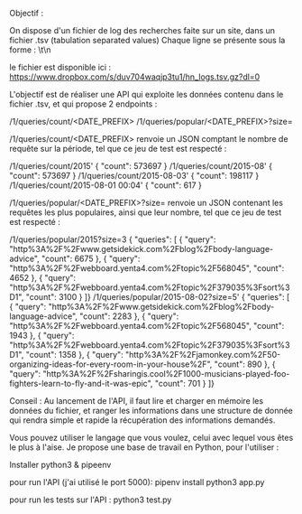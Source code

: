 Objectif : 

On dispose d'un fichier de log des recherches faite sur un site, dans un fichier .tsv (tabulation separated values)
Chaque ligne se présente sous la forme :
    <Date>\t<Request>\n

le fichier est disponible ici :
    https://www.dropbox.com/s/duv704waqjp3tu1/hn_logs.tsv.gz?dl=0

L'objectif est de réaliser une API qui exploite les données contenu dans le fichier .tsv, et qui propose 2 endpoints :

/1/queries/count/<DATE_PREFIX>
/1/queries/popular/<DATE_PREFIX>?size=<SIZE>


/1/queries/count/<DATE_PREFIX>
    renvoie un JSON comptant le nombre de requête sur la période, tel que ce jeu de test est respecté :

/1/queries/count/2015' 
    { "count": 573697 }
/1/queries/count/2015-08'
    { "count": 573697 }
/1/queries/count/2015-08-03'
    { "count": 198117 }
/1/queries/count/2015-08-01 00:04'
    { "count": 617 }


/1/queries/popular/<DATE_PREFIX>?size=<SIZE>
    renvoie un JSON contenant les <size> requêtes les plus populaires, ainsi que leur nombre, tel que ce jeu de test est respecté :

/1/queries/popular/2015?size=3
    { "queries": [
        { "query": "http%3A%2F%2Fwww.getsidekick.com%2Fblog%2Fbody-language-advice", "count": 6675 },
        { "query": "http%3A%2F%2Fwebboard.yenta4.com%2Ftopic%2F568045", "count": 4652 },
        { "query": "http%3A%2F%2Fwebboard.yenta4.com%2Ftopic%2F379035%3Fsort%3D1", "count": 3100 }
    ]}
/1/queries/popular/2015-08-02?size=5'
    { "queries": [
        { "query": "http%3A%2F%2Fwww.getsidekick.com%2Fblog%2Fbody-language-advice", "count": 2283 },
        { "query": "http%3A%2F%2Fwebboard.yenta4.com%2Ftopic%2F568045", "count": 1943 },
        { "query": "http%3A%2F%2Fwebboard.yenta4.com%2Ftopic%2F379035%3Fsort%3D1", "count": 1358 },
        { "query": "http%3A%2F%2Fjamonkey.com%2F50-organizing-ideas-for-every-room-in-your-house%2F", "count": 890 },
        { "query": "http%3A%2F%2Fsharingis.cool%2F1000-musicians-played-foo-fighters-learn-to-fly-and-it-was-epic", "count": 701 }
    ]}


Conseil :
Au lancement de l'API, il faut lire et charger en mémoire les données du fichier, et ranger les informations dans une structure de donnée qui rendra simple et rapide la récupération des informations demandés.

Vous pouvez utiliser le langage que vous voulez, celui avec lequel vous êtes le plus à l'aise.
Je propose une base de travail en Python, pour l'utiliser :

Installer python3 & pipeenv

pour run l'API (j'ai utilisé le port 5000):
    pipenv install
    python3 app.py

pour run les tests sur l'API :
    python3 test.py


